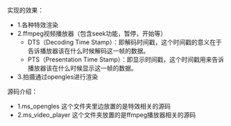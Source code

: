 实现的效果：
* 1.各种特效渲染
* 2.ffmpeg视频播放器（包含seek功能，暂停，开始等）
  * DTS（Decoding Time Stamp）：即解码时间戳，这个时间戳的意义在于告诉播放器该在什么时候解码这一帧的数据。
  * PTS（Presentation Time Stamp）：即显示时间戳，这个时间戳用来告诉播放器该在什么时候显示这一帧的数据。
* 3.拍摄通过opengles进行渲染



源码介绍：
* 1.ms_opengles 这个文件夹里边放置的是特效相关的源码
* 2.ms_video_player 这个文件夹放置的是ffmpeg播放器相关的源码

